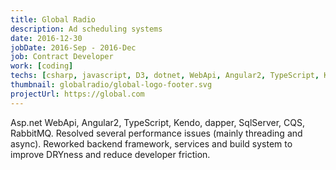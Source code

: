 ```yaml
---
title: Global Radio
description: Ad scheduling systems
date: 2016-12-30
jobDate: 2016-Sep - 2016-Dec
job: Contract Developer
work: [coding]
techs: [csharp, javascript, D3, dotnet, WebApi, Angular2, TypeScript, Kendo, dapper, SqlServer, RabbitMQ]
thumbnail: globalradio/global-logo-footer.svg
projectUrl: https://global.com
---
```


Asp.net WebApi, Angular2, TypeScript, Kendo, dapper, SqlServer, CQS, RabbitMQ.
Resolved several performance issues (mainly threading and async). Reworked backend framework, services and build system to improve DRYness and reduce developer friction.


